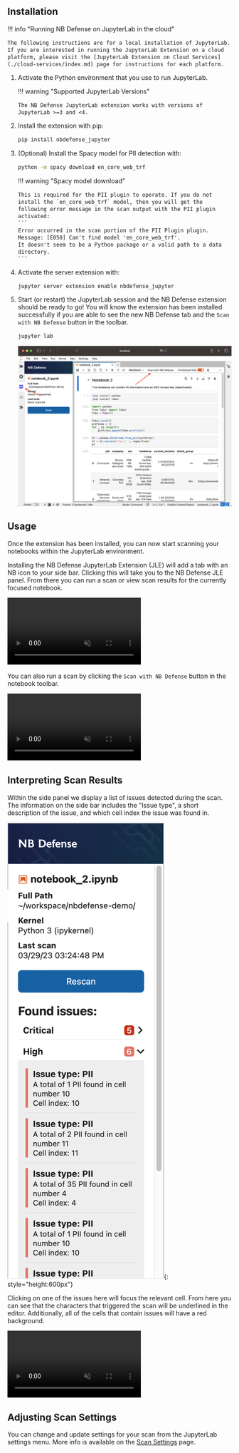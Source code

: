 ## Installation

!!! info "Running NB Defense on JupyterLab in the cloud"

    The following instructions are for a local installation of JupyterLab. If you are interested in running the JupyterLab Extension on a cloud platform, please visit the [JupyterLab Extension on Cloud Services](./cloud-services/index.md) page for instructions for each platform.

1.  Activate the Python environment that you use to run JupyterLab.

    !!! warning "Supported JupyterLab Versions"

        The NB Defense JupyterLab extension works with versions of JupyterLab >=3 and <4.

2.  Install the extension with pip:

    ```bash
    pip install nbdefense_jupyter
    ```

3.  (Optional) Install the Spacy model for PII detection with:

    ```bash
    python -m spacy download en_core_web_trf
    ```

    !!! warning "Spacy model download"

        This is required for the PII plugin to operate. If you do not install the `en_core_web_trf` model, then you will get the following error message in the scan output with the PII plugin activated:
        ```
        Error occurred in the scan portion of the PII Plugin plugin.
        Message: [E050] Can't find model 'en_core_web_trf'.
        It doesn't seem to be a Python package or a valid path to a data directory.
        ```

4.  Activate the server extension with:

    ```bash
    jupyter server extension enable nbdefense_jupyter
    ```

5.  Start (or restart) the JupyterLab session and the NB Defense extension should be ready to go! You will know the extension has been installed successfully if you are able to see the new NB Defense tab and the `Scan with NB Defense` button in the toolbar.
    ```bash
    jupyter lab
    ```
    ![NB Defense extension successfully loaded into JupyterLab](../imgs/jle-initial-setup.png)

## Usage

Once the extension has been installed, you can now start scanning your notebooks within the JupyterLab environment.

Installing the NB Defense JupyterLab Extension (JLE) will add a tab with an NB icon to your side bar. Clicking this will take you to the NB Defense JLE panel. From there you can run a scan or view scan results for the currently focused notebook.

<video autoplay loop muted src="../../imgs/open-nb-defense-panel.mp4">
    Open NB Defense panel video
</video>

You can also run a scan by clicking the `Scan with NB Defense` button in the notebook toolbar.

<video autoplay loop muted src="../../imgs/run-scan-from-toolbar.mp4">
    Run a scan from the toolbar video
</video>

## Interpreting Scan Results

Within the side panel we display a list of issues detected during the scan. The information on the side bar includes the "Issue type", a short description of the issue, and which cell index the issue was found in.

![Side panel with results](../imgs/side-panel-with-results.png){: style="height:600px"}

Clicking on one of the issues here will focus the relevant cell. From here you can see that the characters that triggered the scan will be underlined in the editor. Additionally, all of the cells that contain issues will have a red background.

<video autoplay loop muted src="../../imgs/focus-cell-from-issue.mp4">
    Focus cell from issue video
</video>

## Adjusting Scan Settings

You can change and update settings for your scan from the JupyterLab settings menu. More info is available on the [Scan Settings](../scan-settings/index.md) page.
